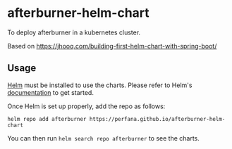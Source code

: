 # afterburner-helm-chart

To deploy afterburner in a kubernetes cluster.

Based on https://jhooq.com/building-first-helm-chart-with-spring-boot/

## Usage

[Helm](https://helm.sh) must be installed to use the charts.
Please refer to Helm's [documentation](https://helm.sh/docs/) to get started.

Once Helm is set up properly, add the repo as follows:

```console
helm repo add afterburner https://perfana.github.io/afterburner-helm-chart
```

You can then run `helm search repo afterburner` to see the charts.

